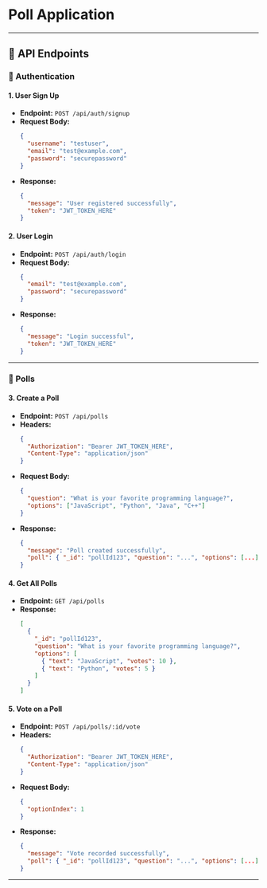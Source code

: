 # Poll Application




---

## 📌 API Endpoints

### **🔹 Authentication**
#### **1. User Sign Up**
- **Endpoint:** `POST /api/auth/signup`
- **Request Body:**
  ```json
  {
    "username": "testuser",
    "email": "test@example.com",
    "password": "securepassword"
  }
  ```
- **Response:**
  ```json
  {
    "message": "User registered successfully",
    "token": "JWT_TOKEN_HERE"
  }
  ```

#### **2. User Login**
- **Endpoint:** `POST /api/auth/login`
- **Request Body:**
  ```json
  {
    "email": "test@example.com",
    "password": "securepassword"
  }
  ```
- **Response:**
  ```json
  {
    "message": "Login successful",
    "token": "JWT_TOKEN_HERE"
  }
  ```

---

### **🔹 Polls**
#### **3. Create a Poll**
- **Endpoint:** `POST /api/polls`
- **Headers:**
  ```json
  {
    "Authorization": "Bearer JWT_TOKEN_HERE",
    "Content-Type": "application/json"
  }
  ```
- **Request Body:**
  ```json
  {
    "question": "What is your favorite programming language?",
    "options": ["JavaScript", "Python", "Java", "C++"]
  }
  ```
- **Response:**
  ```json
  {
    "message": "Poll created successfully",
    "poll": { "_id": "pollId123", "question": "...", "options": [...] }
  }
  ```

#### **4. Get All Polls**
- **Endpoint:** `GET /api/polls`
- **Response:**
  ```json
  [
    {
      "_id": "pollId123",
      "question": "What is your favorite programming language?",
      "options": [
        { "text": "JavaScript", "votes": 10 },
        { "text": "Python", "votes": 5 }
      ]
    }
  ]
  ```

#### **5. Vote on a Poll**
- **Endpoint:** `POST /api/polls/:id/vote`
- **Headers:**
  ```json
  {
    "Authorization": "Bearer JWT_TOKEN_HERE",
    "Content-Type": "application/json"
  }
  ```
- **Request Body:**
  ```json
  {
    "optionIndex": 1
  }
  ```
- **Response:**
  ```json
  {
    "message": "Vote recorded successfully",
    "poll": { "_id": "pollId123", "question": "...", "options": [...] }
  }
  ```

---

